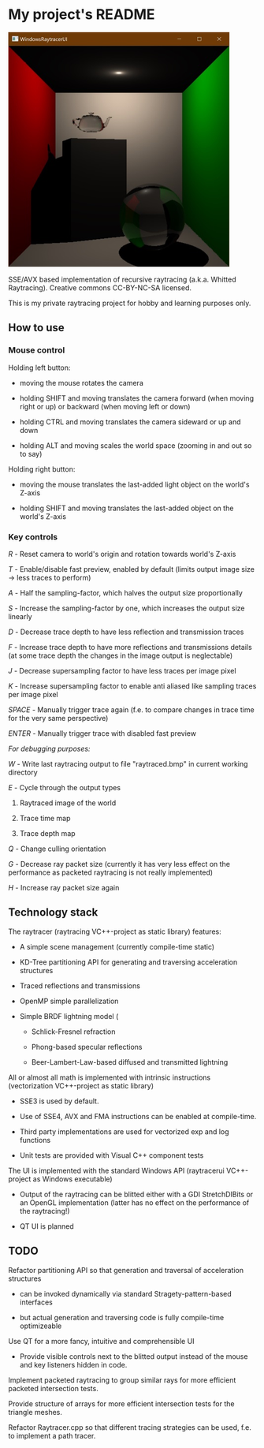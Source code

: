 # My project's README

![alt text](./project-logo.jpg "Project Logo")

SSE/AVX based implementation of recursive raytracing (a.k.a. Whitted Raytracing). Creative commons CC-BY-NC-SA licensed.

This is my private raytracing project for hobby and learning purposes only.



## How to use



### Mouse control

Holding left button:

* moving the mouse rotates the camera

* holding SHIFT and moving translates the camera forward (when moving right or up) or backward (when moving left or down)

* holding CTRL and moving translates the camera sideward or up and down

* holding ALT and moving scales the world space (zooming in and out so to say)

Holding right button:

* moving the mouse translates the last-added light object on the world's Z-axis

* holding SHIFT and moving translates the last-added object on the world's Z-axis



### Key controls

*R* - Reset camera to world's origin and rotation towards world's Z-axis

*T* - Enable/disable fast preview, enabled by default (limits output image size -> less traces to perform)

*A* - Half the sampling-factor, which halves the output size proportionally

*S* - Increase the sampling-factor by one, which increases the output size linearly

*D* - Decrease trace depth to have less reflection and transmission traces

*F* - Increase trace depth to have more reflections and transmissions details (at some trace depth the changes in the image output is neglectable)

*J* - Decrease supersampling factor to have less traces per image pixel

*K* - Increase supersampling factor to enable anti aliased like sampling traces per image pixel

*SPACE* - Manually trigger trace again (f.e. to compare changes in trace time for the very same perspective)

*ENTER* - Manually trigger trace with disabled fast preview


_For debugging purposes:_

*W* - Write last raytracing output to file "raytraced.bmp" in current working directory

*E* - Cycle through the output types

1. Raytraced image of the world

1. Trace time map

1. Trace depth map

*Q* - Change culling orientation

*G* - Decrease ray packet size (currently it has very less effect on the performance as packeted raytracing is not really implemented)

*H* - Increase ray packet size again



## Technology stack

The raytracer (raytracing VC++-project as static library) features:

* A simple scene management (currently compile-time static)

* KD-Tree partitioning API for generating and traversing acceleration structures

* Traced reflections and transmissions

* OpenMP simple parallelization

* Simple BRDF lightning model (

    * Schlick-Fresnel refraction

    * Phong-based specular reflections

    * Beer-Lambert-Law-based diffused and transmitted lightning


All or almost all math is implemented with intrinsic instructions (vectorization VC++-project as static library)

* SSE3 is used by default.

* Use of SSE4, AVX and FMA instructions can be enabled at compile-time.

* Third party implementations are used for vectorized exp and log functions

* Unit tests are provided with Visual C++ component tests


The UI is implemented with the standard Windows API (raytracerui VC++-project as Windows executable)

* Output of the raytracing can be blitted either with a GDI StretchDIBits or an OpenGL implementation (latter has no effect on the performance of the raytracing!)

* QT UI is planned



## TODO

Refactor partitioning API so that generation and traversal of acceleration structures

* can be invoked dynamically via standard Stragety-pattern-based interfaces

* but actual generation and traversing code is fully compile-time optimizeable


Use QT for a more fancy, intuitive and comprehensible UI

* Provide visible controls next to the blitted output instead of the mouse and key listeners hidden in code.


Implement packeted raytracing to group similar rays for more efficient packeted intersection tests.


Provide structure of arrays for more efficient intersection tests for the triangle meshes.


Refactor Raytracer.cpp so that different tracing strategies can be used, f.e. to implement a path tracer.
